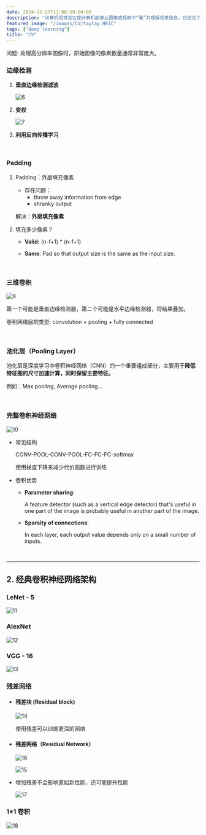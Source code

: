 ```yaml
---
date: 2024-12-27T11:00:59-04:00
description: "计算机视觉旨在使计算机能够从图像或视频中“看”并理解视觉信息。它结合了图像处理、模式识别、机器学习和深度学习等技术，模拟人类视觉系统的功能，从而实现对视觉数据的分析和理解。"
featured_image: "/images/CV/taytay.HEIC"
tags: ["deep learning"]
title: "CV"
---
```


问题: 处理高分辨率图像时，原始图像的像素数量通常非常庞大。

### 边缘检测

1. **垂直边缘检测滤波**

   ![6](/images/CV/6.png)

2. **变权**

   ![7](/images/CV/7.png)

3. **利用反向传播学习**

&nbsp; 

### Padding

1. Padding：外层填充像素

   - 存在问题：
     - throw away information from edge
     - shranky output

   解决：**外层填充像素**

2. 填充多少像素？

   + **Valid:** (n-f+1) * (n-f+1)

   + **Same**: Pad so that output size is the same as the input size.

&nbsp; 
<!--more-->

### 三维卷积

![8](/images/CV/8.png)

第一个可能是垂直边缘检测器，第二个可能是水平边缘检测器，将结果叠加。

卷积网络层的类型: convolution  + pooling + fully connected

&nbsp; 

### **池化层（Pooling Layer）**

池化层是深度学习中卷积神经网络（CNN）的一个重要组成部分，主要用于**降低特征图的尺寸加速计算，同时保留主要特征。**

例如：Max pooling, Average pooling...

&nbsp; 

### 完整卷积神经网络

![10](/images/CV/10.png)

- 常见结构

  CONV-POOL-CONV-POOL-FC-FC-FC-softmax

  使用梯度下降来减少代价函数进行训练

- 卷积优势

  - **Parameter sharing**:

    A feature detector (such as a vertical edge detector) that's useful in one part of the image is probably useful in another part of the image.

  - **Sparsity of connections**:

    In each layer, each output value depends only on a small number of inputs.



&nbsp; 
&nbsp; 

---

## 2. 经典卷积神经网络架构

### LeNet - 5

![11](/images/CV/11.png)

### AlexNet

![12](/images/CV/12.png)

### VGG - 16

![13](/images/CV/13.png)

### 残差网络

- #### 残差块 (Residual block)

  ![14](/images/CV/14.png)

  使用残差可以训练更深的网络

- #### 残差网络（Residual Network）

  ![16](/images/CV/16.png)

  ![15](/images/CV/15.png)

- 增加残差不会影响原始新性能，还可能提升性能

  ![17](/images/CV/17.png)

### 1*1 卷积

![18](/images/CV/18.png)
